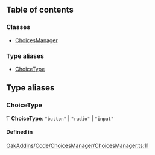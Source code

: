 ## Table of contents

### Classes

- [ChoicesManager](../wiki/Class-ChoicesManager)

### Type aliases

- [ChoiceType](../wiki/Module-OakAddins/Code/ChoicesManager/ChoicesManager#choicetype)

## Type aliases

### ChoiceType

Ƭ **ChoiceType**: ``"button"`` \| ``"radio"`` \| ``"input"``

#### Defined in

[OakAddins/Code/ChoicesManager/ChoicesManager.ts:11](https://github.com/P0ulpy/Configurateur-OakAddins/blob/af13efb/src/OakAddins/Code/ChoicesManager/ChoicesManager.ts#L11)
